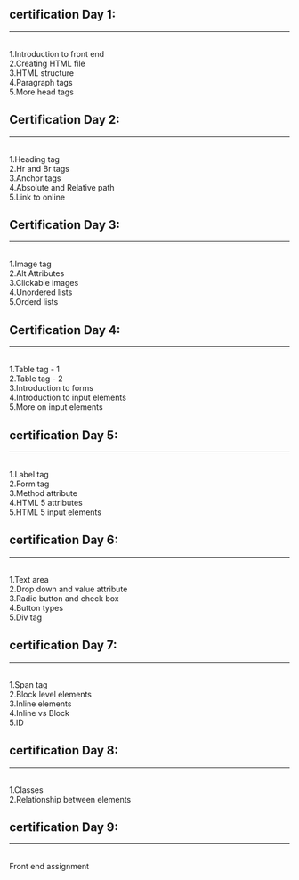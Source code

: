 <html>
  <h2>
  certification Day 1:
    </h2>
  <hr/>
  <br>
         1.Introduction to front end
  <br />
         2.Creating HTML file
  <br />
         3.HTML structure
  <br />
         4.Paragraph tags
  <br />
         5.More head tags
  <br />
 </html>

<html>
  <h2>
    Certification Day 2:
    </h2>
    <hr/>
  <br/>
          1.Heading tag
  <br />
          2.Hr and Br tags
  <br />
          3.Anchor tags
  <br />
          4.Absolute and Relative path
  <br />
          5.Link to online
  <br />
  </html>
  
  <html>
  <h2>
    Certification Day 3:
    </h2>
    <hr/>
  <br/>
          1.Image tag
  <br />
          2.Alt Attributes
  <br />
          3.Clickable images
  <br />
          4.Unordered lists
  <br />
          5.Orderd lists
  <br />
  </html>

<html>
  <h2>
    Certification Day 4:
    </h2>
    <hr/>
  <br/>
          1.Table tag - 1
  <br />
          2.Table tag - 2
  <br />
          3.Introduction to forms
  <br />
          4.Introduction to input elements
  <br />
          5.More on input elements
  <br />
  </html>
  
  <html>
  <h2>
  certification Day 5:
    </h2>
  <hr/>
  <br>
         1.Label tag
  <br />
         2.Form tag
  <br />
         3.Method attribute
  <br />
         4.HTML 5 attributes
  <br />
         5.HTML 5 input elements
  <br />
 </html>

<html>
  <h2>
  certification Day 6:
    </h2>
  <hr/>
  <br>
         1.Text area
  <br />
         2.Drop down and value attribute
  <br />
         3.Radio button and check box
  <br />
         4.Button types
  <br />
         5.Div tag
  <br />
 </html>
 
 <html>
  <h2>
  certification Day 7:
    </h2>
  <hr/>
  <br>
         1.Span tag
  <br />
         2.Block level elements
  <br />
         3.Inline elements
  <br />
         4.Inline vs Block
  <br />
         5.ID
  <br />
 </html>

 <h2>certification Day 8:</h2>
  <hr/>
  <br>
         1.Classes
  <br />
         2.Relationship between elements
  <br />
        
 </html>


<h2>certification Day 9:</h2>
  <hr/>
  <br>
         Front end assignment
  <br />
        
 </html>
